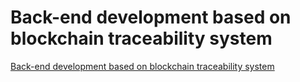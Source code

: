 # Back-end development based on blockchain traceability system
[Back-end development based on blockchain traceability system](https://aiwithcloud.com/2022/09/15/back_end_development_based_on_blockchain_traceability_system/)